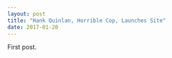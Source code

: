 ```yaml
---
layout: post
title: "Hank Quinlan, Horrible Cop, Launches Site"
date: 2017-01-20
---
```


First post.
